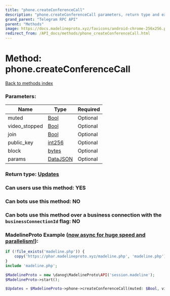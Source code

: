 ```yaml
---
title: "phone.createConferenceCall"
description: "phone.createConferenceCall parameters, return type and example"
grand_parent: "Telegram RPC API"
parent: "Methods"
image: https://docs.madelineproto.xyz/favicons/android-chrome-256x256.png
redirect_from: /API_docs/methods/phone_createConferenceCall.html
---
```

# Method: phone.createConferenceCall
[Back to methods index](index.html)



### Parameters:

| Name     |    Type       | Required |
|----------|---------------|----------|
|muted|[Bool](/API_docs/types/Bool.html) | Optional|
|video\_stopped|[Bool](/API_docs/types/Bool.html) | Optional|
|join|[Bool](/API_docs/types/Bool.html) | Optional|
|public\_key|[int256](/API_docs/types/int256.html) | Optional|
|block|[bytes](/API_docs/types/bytes.html) | Optional|
|params|[DataJSON](/API_docs/types/DataJSON.html) | Optional|


### Return type: [Updates](/API_docs/types/Updates.html)

### Can users use this method: **YES**


### Can bots use this method: **NO**


### Can bots use this method over a business connection with the `businessConnectionId` flag: **NO**


### MadelineProto Example ([now async for huge speed and parallelism!](https://docs.madelineproto.xyz/docs/ASYNC.html)):


```php
if (!file_exists('madeline.php')) {
    copy('https://phar.madelineproto.xyz/madeline.php', 'madeline.php');
}
include 'madeline.php';

$MadelineProto = new \danog\MadelineProto\API('session.madeline');
$MadelineProto->start();

$Updates = $MadelineProto->phone->createConferenceCall(muted: $Bool, video_stopped: $Bool, join: $Bool, public_key: $int256, block: 'bytes', params: $DataJSON, );
```

